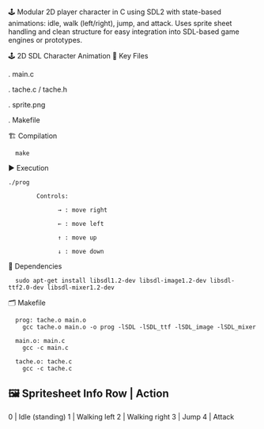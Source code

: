  🕹️ Modular 2D player character in C using SDL2 with state-based animations: idle, walk (left/right), jump, and attack. Uses sprite sheet handling and clean structure for easy integration into SDL-based game engines or prototypes.






🕹️ 2D SDL Character Animation
🔧 Key Files

  . main.c

  . tache.c / tache.h

  . sprite.png

  .  Makefile


🏗️ Compilation

      make

▶️ Execution

    ./prog

            Controls:

                  → : move right
              
                  ← : move left
              
                  ↑ : move up
              
                  ↓ : move down




  🧱 Dependencies

      sudo apt-get install libsdl1.2-dev libsdl-image1.2-dev libsdl-ttf2.0-dev libsdl-mixer1.2-dev



  🗂️ Makefile
  
      prog: tache.o main.o
      	gcc tache.o main.o -o prog -lSDL -lSDL_ttf -lSDL_image -lSDL_mixer
      
      main.o: main.c
      	gcc -c main.c
      
      tache.o: tache.c
      	gcc -c tache.c








  🖼️ Spritesheet Info
Row	       |          Action
---------------------------
0	         |         Idle (standing)
1	         |         Walking left
2	         |         Walking right
3	         |         Jump
4	         |         Attack
